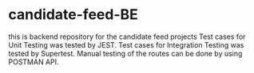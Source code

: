 # candidate-feed-BE
this is backend repository for the candidate feed projects
Test cases for Unit Testing was tested by JEST.
Test cases for Integration Testing was tested by Supertest.
Manual testing of the routes can be done by using POSTMAN API.
